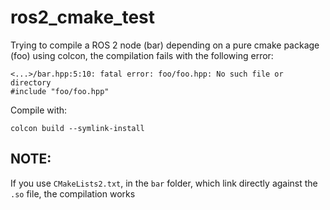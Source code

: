 # ros2_cmake_test

Trying to compile a ROS 2 node (bar) depending on a pure cmake package (foo) using colcon,
the compilation fails with the following error:

```
<...>/bar.hpp:5:10: fatal error: foo/foo.hpp: No such file or directory
#include "foo/foo.hpp"
```


Compile with:
```
colcon build --symlink-install
```

## NOTE:

If you use `CMakeLists2.txt`, in the `bar` folder, which link directly against the `.so` file, the compilation works
